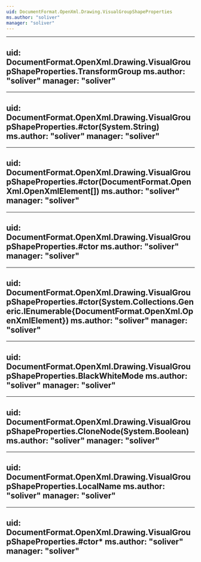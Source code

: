 ```yaml
---
uid: DocumentFormat.OpenXml.Drawing.VisualGroupShapeProperties
ms.author: "soliver"
manager: "soliver"
---
```


---
uid: DocumentFormat.OpenXml.Drawing.VisualGroupShapeProperties.TransformGroup
ms.author: "soliver"
manager: "soliver"
---

---
uid: DocumentFormat.OpenXml.Drawing.VisualGroupShapeProperties.#ctor(System.String)
ms.author: "soliver"
manager: "soliver"
---

---
uid: DocumentFormat.OpenXml.Drawing.VisualGroupShapeProperties.#ctor(DocumentFormat.OpenXml.OpenXmlElement[])
ms.author: "soliver"
manager: "soliver"
---

---
uid: DocumentFormat.OpenXml.Drawing.VisualGroupShapeProperties.#ctor
ms.author: "soliver"
manager: "soliver"
---

---
uid: DocumentFormat.OpenXml.Drawing.VisualGroupShapeProperties.#ctor(System.Collections.Generic.IEnumerable{DocumentFormat.OpenXml.OpenXmlElement})
ms.author: "soliver"
manager: "soliver"
---

---
uid: DocumentFormat.OpenXml.Drawing.VisualGroupShapeProperties.BlackWhiteMode
ms.author: "soliver"
manager: "soliver"
---

---
uid: DocumentFormat.OpenXml.Drawing.VisualGroupShapeProperties.CloneNode(System.Boolean)
ms.author: "soliver"
manager: "soliver"
---

---
uid: DocumentFormat.OpenXml.Drawing.VisualGroupShapeProperties.LocalName
ms.author: "soliver"
manager: "soliver"
---

---
uid: DocumentFormat.OpenXml.Drawing.VisualGroupShapeProperties.#ctor*
ms.author: "soliver"
manager: "soliver"
---
